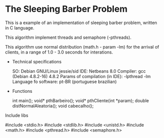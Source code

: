 The Sleeping Barber Problem
========================

This is a example of an implementation of sleeping barber problem, written in C language.

This algorithm implement threads and semaphore (-pthreads).

This algorithm use normal distribution (math.h - param -lm) for the arrival of clients, in a range of 1.0 - 3.0 seconds for interations.



- Technical specifications

  SO: Debian GNU/Linux jessie/sid
  IDE: Netbeans 8.0
  Compiler: gcc (Debian 4.8.2-16) 4.8.2
  Params of compilation (in IDE): -lpthread -lm
  Language fo software: pt-BR (portuguese brazilian)



- Functions

  int main();
  void* pthBarbeiro();
  void* pthCliente(int *param);
  double distNormalAleatoria();
  void cabecalho();
  


Include libs

  #include &lt;stdio.h&gt;
  #include &lt;stdlib.h&gt;
  #include &lt;unistd.h&gt;
  #include &lt;math.h&gt;
  #include &lt;pthread.h&gt;
  #include &lt;semaphore.h&gt;
